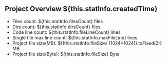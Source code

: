 ## Project Overview ${this.statInfo.createdTime}

* Files count: ${this.statInfo.filesCount} files
* Dirs count: ${this.statInfo.dirsCount} files
* Code line count: ${this.statInfo.fileLineCount} lines
* Single file max line count: ${this.statInfo.maxFileLine} lines
* Project file size(MB): ${(this.statInfo.fileSize/ (1024*1024)).toFixed(2)} MB
* Project file size(Byte): ${this.statInfo.fileSize} Byte
